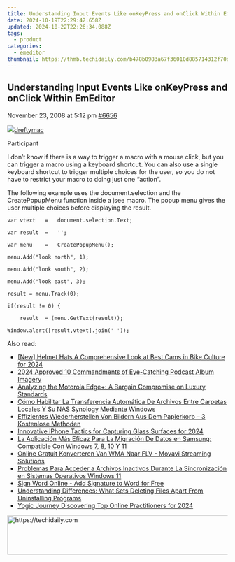 ```yaml
---
title: Understanding Input Events Like onKeyPress and onClick Within EmEditor
date: 2024-10-19T22:29:42.658Z
updated: 2024-10-22T22:26:34.088Z
tags:
  - product
categories:
  - emeditor
thumbnail: https://thmb.techidaily.com/b478b0983a67f36010d885714312f70db32d5d3a2179d68b62f5c8d46f0ea38e.jpg
---
```


## Understanding Input Events Like onKeyPress and onClick Within EmEditor

November 23, 2008 at 5:12 pm [#6656](https://tools.techidaily.com/emeditor/products/) 

[![](https://secure.gravatar.com/avatar/d73fc2c7bd494149d303a2b87aa5a6d5?s=80&d=identicon&r=g)dreftymac](https://www.emeditor.com/forums/users/dreftymac/ "View dreftymac's profile")

Participant

I don’t know if there is a way to trigger a macro with a mouse click, but you can trigger a macro using a keyboard shortcut. You can also use a single keyboard shortcut to trigger multiple choices for the user, so you do not have to restrict your macro to doing just one “action”.

 The following example uses the document.selection and the CreatePopupMenu function inside a jsee macro. The popup menu gives the user multiple choices before displaying the result.
  

	var vtext   =   document.selection.Text;  

	var result  =   '';  

	var menu    =   CreatePopupMenu();              

	menu.Add("look north", 1);  

	menu.Add("look south", 2);  

	menu.Add("look east", 3);  

	result = menu.Track(0);              

	if(result != 0) {  

	    result  = (menu.GetText(result));  

	Window.alert([result,vtext].join(' '));

<ins class="adsbygoogle"
     style="display:block"
     data-ad-format="autorelaxed"
     data-ad-client="ca-pub-7571918770474297"
     data-ad-slot="1223367746"></ins>

<ins class="adsbygoogle"
     style="display:block"
     data-ad-client="ca-pub-7571918770474297"
     data-ad-slot="8358498916"
     data-ad-format="auto"
     data-full-width-responsive="true"></ins>

<span class="atpl-alsoreadstyle">Also read:</span>
<div><ul>
<li><a href="https://fox-links.techidaily.com/new-helmet-hats-a-comprehensive-look-at-best-cams-in-bike-culture-for-2024/"><u>[New] Helmet Hats A Comprehensive Look at Best Cams in Bike Culture for 2024</u></a></li>
<li><a href="https://extra-lessons.techidaily.com/2024-approved-10-commandments-of-eye-catching-podcast-album-imagery/"><u>2024 Approved 10 Commandments of Eye-Catching Podcast Album Imagery</u></a></li>
<li><a href="https://buynow-marvelous.techidaily.com/analyzing-the-motorola-edgeplus-a-bargain-compromise-on-luxury-standards/"><u>Analyzing the Motorola Edge+: A Bargain Compromise on Luxury Standards</u></a></li>
<li><a href="https://win-great.techidaily.com/como-habilitar-la-transferencia-automatica-de-archivos-entre-carpetas-locales-y-su-nas-synology-mediante-windows/"><u>Cómo Habilitar La Transferencia Automática De Archivos Entre Carpetas Locales Y Su NAS Synology Mediante Windows</u></a></li>
<li><a href="https://win-great.techidaily.com/effizientes-wiederherstellen-von-bildern-aus-dem-papierkorb-3-kostenlose-methoden/"><u>Effizientes Wiederherstellen Von Bildern Aus Dem Papierkorb – 3 Kostenlose Methoden</u></a></li>
<li><a href="https://some-knowledge.techidaily.com/innovative-iphone-tactics-for-capturing-glass-surfaces-for-2024/"><u>Innovative iPhone Tactics for Capturing Glass Surfaces for 2024</u></a></li>
<li><a href="https://win-great.techidaily.com/la-aplicacion-mas-eficaz-para-la-migracion-de-datos-en-samsung-compatible-con-windows-7-8-10-y-11/"><u>La Aplicación Más Eficaz Para La Migración De Datos en Samsung: Compatible Con Windows 7, 8, 10 Y 11</u></a></li>
<li><a href="https://win-tutorials.techidaily.com/online-gratuit-konverteren-van-wma-naar-flv-movavi-streaming-solutions/"><u>Online Gratuit Konverteren Van WMA Naar FLV - Movavi Streaming Solutions</u></a></li>
<li><a href="https://win-great.techidaily.com/problemas-para-acceder-a-archivos-inactivos-durante-la-sincronizacion-en-sistemas-operativos-windows-11/"><u>Problemas Para Acceder a Archivos Inactivos Durante La Sincronización en Sistemas Operativos Windows 11</u></a></li>
<li><a href="https://techidaily.com/sign-word-online-add-signature-to-word-for-free-by-ldigisigner-sign-a-word-sign-a-word/"><u>Sign Word Online - Add Signature to Word for Free</u></a></li>
<li><a href="https://win-great.techidaily.com/understanding-differences-what-sets-deleting-files-apart-from-uninstalling-programs/"><u>Understanding Differences: What Sets Deleting Files Apart From Uninstalling Programs</u></a></li>
<li><a href="https://youtube-blog.techidaily.com/-journey-discovering-top-online-practitioners-for-2024/"><u>Yogic Journey Discovering Top Online Practitioners for 2024</u></a></li>
</ul></div>

<!-- affiliate ads begin -->
<a href="https://appsumo.8odi.net/c/5597632/2082521/7443" target="_top" id="2082521">
  <img src="//a.impactradius-go.com/display-ad/7443-2082521" border="0" alt="https://techidaily.com" width="728" height="90"/>
</a>
<img height="0" width="0" src="https://appsumo.8odi.net/i/5597632/2082521/7443" style="position:absolute;visibility:hidden;" border="0" />
<!-- affiliate ads end -->

